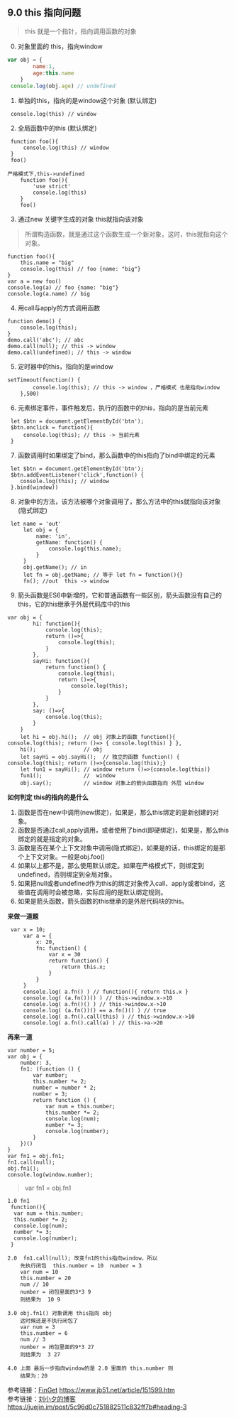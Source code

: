 ## 9.0 this 指向问题
>this 就是一个指针，指向调用函数的对象

0. 对象里面的 this，指向window
```js
var obj = {
        name:1,
        age:this.name
    }
 console.log(obj.age) // undefined
```
1. 单独的this，指向的是window这个对象 (默认绑定)
```
 console.log(this) // window
```
2. 全局函数中的this (默认绑定)
```
 function foo(){
     console.log(this) // window
 }
 foo()

严格模式下,this->undefined
    function foo(){
        'use strict'
        console.log(this)
    }
    foo()
```
3. 通过new 关键字生成的对象 this就指向该对象
>所谓构造函数，就是通过这个函数生成一个新对象，这时，this就指向这个对象。

```
function foo(){
    this.name = "big"
    console.log(this) // foo {name: "big"}
}
var a = new foo()
console.log(a) // foo {name: "big"}
console.log(a.name) // big
```
4. 用call与apply的方式调用函数
```
function demo() {
    console.log(this);
}
demo.call('abc'); // abc
demo.call(null); // this -> window
demo.call(undefined); // this -> window 
```
5. 定时器中的this，指向的是window
```
setTimeout(function() {
        console.log(this); // this -> window ，严格模式 也是指向window
    },500) 
```
6. 元素绑定事件，事件触发后，执行的函数中的this，指向的是当前元素
```
 let $btn = document.getElementById('btn');
 $btn.onclick = function(){
     console.log(this); // this -> 当前元素
 }
```
7. 函数调用时如果绑定了bind，那么函数中的this指向了bind中绑定的元素
```
 let $btn = document.getElementById('btn');
 $btn.addEventListener('click',function() {
    console.log(this); // window
 }.bind(window)) 
```
8. 对象中的方法，该方法被哪个对象调用了，那么方法中的this就指向该对象 (隐式绑定)
```
 let name = 'out'
     let obj = {
         name: 'in',
         getName: function() {
             console.log(this.name);
         }
     }
     obj.getName(); // in
     let fn = obj.getName; // 等于 let fn = function(){}
     fn(); //out  this -> window
```
9. 箭头函数是ES6中新增的，它和普通函数有一些区别，箭头函数没有自己的this，它的this继承于外层代码库中的this
```
var obj = {
        hi: function(){
            console.log(this);
            return ()=>{
                console.log(this);
            }
        },
        sayHi: function(){
            return function() {
                console.log(this);
                return ()=>{
                    console.log(this);
                }
            }
        },
        say: ()=>{
            console.log(this);
        }
    }
    let hi = obj.hi();  // obj 对象上的函数 function(){ console.log(this); return ()=> { console.log(this) } },
    hi();               // obj
    let sayHi = obj.sayHi();  // 独立的函数 function() { console.log(this); return ()=>{console.log(this);}
    let fun1 = sayHi(); // window return ()=>{console.log(this)}
    fun1();             //  window
    obj.say();          // window 对象上的箭头函数指向 外层 window 
```
**如何判定 this的指向的是什么**

1. 函数是否在new中调用(new绑定)，如果是，那么this绑定的是新创建的对象。
2. 函数是否通过call,apply调用，或者使用了bind(即硬绑定)，如果是，那么this绑定的就是指定的对象。
3. 函数是否在某个上下文对象中调用(隐式绑定)，如果是的话，this绑定的是那个上下文对象。一般是obj.foo()
4. 如果以上都不是，那么使用默认绑定。如果在严格模式下，则绑定到undefined，否则绑定到全局对象。
5. 如果把null或者undefined作为this的绑定对象传入call、apply或者bind，这些值在调用时会被忽略，实际应用的是默认绑定规则。
6. 如果是箭头函数，箭头函数的this继承的是外层代码块的this。

**来做一道题**
```
 var x = 10;
     var a = {
         x: 20,
         fn: function() {
             var x = 30
             return function() {
                 return this.x;
             }
         }
     }
     console.log( a.fn() ) // function(){ return this.x }
     console.log( (a.fn())() ) // this->window.x->10
     console.log( a.fn()() ) // this->window.x->10
     console.log( (a.fn())() == a.fn()() ) // true
     console.log( a.fn().call(this) ) // this->window.x->10
     console.log( a.fn().call(a) ) // this->a->20
```
**再来一道**
```
var number = 5;
var obj = {
    number: 3,
    fn1: (function () {
        var number;
        this.number *= 2;
        number = number * 2;
        number = 3;
        return function () {
            var num = this.number;
            this.number *= 2;
            console.log(num);
            number *= 3;
            console.log(number);
        }
    })()
}
var fn1 = obj.fn1;
fn1.call(null);
obj.fn1();
console.log(window.number);
```
>var fn1 = obj.fn1

```
1.0 fn1 
 function(){
  var num = this.number;
  this.number *= 2;
  console.log(num);
  number *= 3;
  console.log(number);
 }

2.0  fn1.call(null); 改变fn1的this指向window，所以
    先执行闭包  this.number = 10  number = 3
    var num = 10
    this.number = 20
    num // 10
    number = 闭包里面的3*3 9
    则结果为  10 9

3.0 obj.fn1() 对象调用 this指向 obj
    这时候还是不执行闭包了
    var num = 3
    this.number = 6
    num // 3
    number = 闭包里面的9*3 27
    则结果为  3 27

4.0 上面 最后一步指向window的是 2.0 里面的 this.number 则
    结果为：20
```
参考链接：[FinGet]() https://www.jb51.net/article/151599.htm<br>
参考链接：[刘小夕的博客]() https://juejin.im/post/5c96d0c751882511c832ff7b#heading-3


